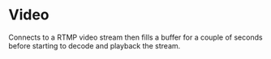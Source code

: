 # Video

Connects to a RTMP video stream then fills a buffer for a couple of seconds
before starting to decode and playback the stream. 